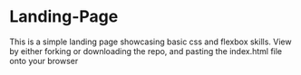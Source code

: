 # Landing-Page

This is a simple landing page showcasing basic css and flexbox skills. View by either forking or downloading the repo, and pasting the index.html file onto your browser
